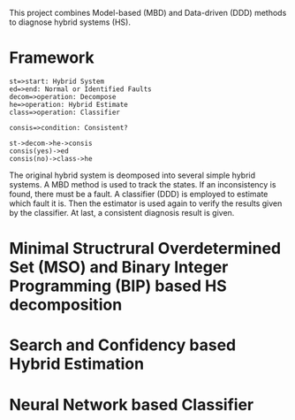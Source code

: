 This project combines Model-based (MBD) and Data-driven (DDD) methods to diagnose hybrid systems (HS).

# Framework

```flow
st=>start: Hybrid System
ed=>end: Normal or Identified Faults
decom=>operation: Decompose
he=>operation: Hybrid Estimate
class=>operation: Classifier

consis=>condition: Consistent?

st->decom->he->consis
consis(yes)->ed
consis(no)->class->he
```

The original hybrid system is deomposed into several simple hybrid systems. A MBD method is used to track
the states. If an inconsistency is found, there must be a fault. A classifier (DDD) is employed to estimate
which fault it is. Then the estimator is used again to verify the results given by the classifier. At last,
a consistent diagnosis result is given.

# Minimal Structrural Overdetermined Set (MSO) and Binary Integer Programming (BIP) based HS decomposition



# Search and Confidency based Hybrid Estimation



# Neural Network based Classifier

